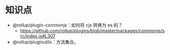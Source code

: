 # 知识点

- @rollup/plugin-commonjs：如何将 cjs 转换为 es 的？
  - https://github.com/rollup/plugins/blob/master/packages/commonjs/src/index.js#L307
- @rollup/pluginutils：方法集合。
